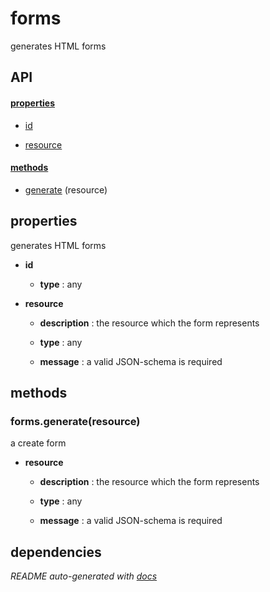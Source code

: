 # forms

generates HTML forms

## API

#### [properties](#forms-properties)

  - [id](#forms-properties-id)

  - [resource](#forms-properties-resource)


#### [methods](#forms-methods)

  - [generate](#forms-methods-generate) (resource)


<a name="forms-properties"></a>

## properties 
generates HTML forms

- **id** 

  - **type** : any

- **resource** 

  - **description** : the resource which the form represents

  - **type** : any

  - **message** : a valid JSON-schema is required


<a name="forms-methods"></a> 

## methods 

<a name="forms-methods-generate"></a> 

### forms.generate(resource)

a create form

- **resource** 

  - **description** : the resource which the form represents

  - **type** : any

  - **message** : a valid JSON-schema is required


## dependencies 


*README auto-generated with [docs](https://github.com/bigcompany/resources/tree/master/docs)*